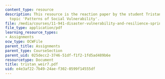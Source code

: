 ```yaml
---
content_type: resource
description: This resource is the reaction paper by the student Tristan Weir on the
  topic 'Patterns of Social Vulnerability'.
file: /media/courses/11-941-disaster-vulnerability-and-resilience-spring-2005/e4e3af227b4924aef3020599f14555df_tristan_weir7.pdf
file_type: application/pdf
learning_resource_types:
- Assignments
ocw_type: OCWFile
parent_title: Assignments
parent_type: CourseSection
parent_uid: 025decc2-3746-51df-f1f2-1fd5ad489b6e
resourcetype: Document
title: tristan_weir7.pdf
uid: e4e3af22-7b49-24ae-f302-0599f14555df
---
```

